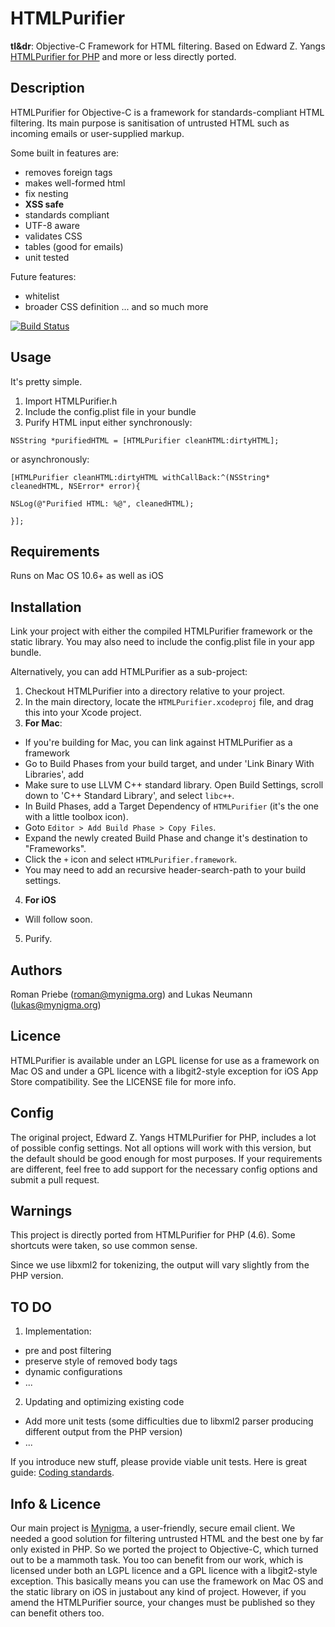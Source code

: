 # HTMLPurifier

**tl&dr**: Objective-C Framework for HTML filtering. Based on Edward Z. Yangs [HTMLPurifier for PHP](http://htmlpurifier.org) and more or less directly ported. 

## Description

HTMLPurifier for Objective-C is a framework for standards-compliant HTML filtering. Its main purpose is sanitisation of untrusted HTML such as incoming emails or user-supplied markup.

Some built in features are:

- removes foreign tags
- makes well-formed html
- fix nesting
- **XSS safe**
- standards compliant
- UTF-8 aware
- validates CSS
- tables (good for emails)
- unit tested

Future features:

- whitelist
- broader CSS definition
... and so much more


[![Build Status](https://travis-ci.org/Mynigma/HTMLPurifier.svg?branch=master)](https://travis-ci.org/Mynigma/HTMLPurifier)

## Usage

It's pretty simple. 

1. Import HTMLPurifier.h
2. Include the config.plist file in your bundle
3. Purify HTML input either synchronously: 

```objc
NSString *purifiedHTML = [HTMLPurifier cleanHTML:dirtyHTML];
```
or asynchronously:

```objc
[HTMLPurifier cleanHTML:dirtyHTML withCallBack:^(NSString* cleanedHTML, NSError* error){

NSLog(@"Purified HTML: %@", cleanedHTML);

}];
```

## Requirements

Runs on Mac OS 10.6+ as well as iOS

## Installation

Link your project with either the compiled HTMLPurifier framework or the static library. You may also need to include the config.plist file in your app bundle.

Alternatively, you can add HTMLPurifier as a sub-project:

1. Checkout HTMLPurifier into a directory relative to your project.
2. In the main directory, locate the `HTMLPurifier.xcodeproj` file, and drag this into your Xcode project.
3. **For Mac**:
  - If you're building for Mac, you can link against HTMLPurifier as a framework
  - Go to Build Phases from your build target, and under 'Link Binary With Libraries', add  
  - Make sure to use LLVM C++ standard library.  Open Build Settings, scroll down to 'C++ Standard Library', and select `libc++`.
  - In Build Phases, add a Target Dependency of `HTMLPurifier` (it's the one with a little toolbox icon).
  - Goto `Editor > Add Build Phase > Copy Files`.
  - Expand the newly created Build Phase and change it's destination to "Frameworks".
  - Click the `+` icon and select `HTMLPurifier.framework`.
  - You may need to add an recursive header-search-path to your build settings.
4. **For iOS** 
  - Will follow soon.
5. Purify.


## Authors

Roman Priebe (roman@mynigma.org) and Lukas Neumann (lukas@mynigma.org)

## Licence

HTMLPurifier is available under an LGPL license for use as a framework on Mac OS and under a GPL licence with a libgit2-style exception for iOS App Store compatibility. See the LICENSE file for more info.

## Config ##

The original project, Edward Z. Yangs HTMLPurifier for PHP, includes a lot of possible config settings. Not all options will work with this version, but the default should be good enough for most purposes. If your requirements are different, feel free to add support for the necessary config options and submit a pull request.


## Warnings ##

This project is directly ported from HTMLPurifier for PHP (4.6). Some shortcuts were taken, so use common sense.

Since we use libxml2 for tokenizing, the output will vary slightly from the PHP version.


## TO DO ##

1. Implementation:
  - pre and post filtering
  - preserve style of removed body tags
  - dynamic configurations
  - ...

2. Updating and optimizing existing code
  - Add more unit tests (some difficulties due to libxml2 parser producing different output from the PHP version)
  - ...

If you introduce new stuff, please provide viable unit tests. Here is great guide: [Coding standards](http://htmlpurifier.org/contribute#toclink1).


## Info & Licence ##

Our main project is [Mynigma](https://mynigma.org), a user-friendly, secure email client. We needed a good solution for filtering untrusted HTML and the best one by far only existed in PHP. So we ported the project to Objective-C, which turned out to be a mammoth task. You too can benefit from our work, which is licensed under both an LGPL licence and a GPL licence with a libgit2-style exception. This basically means you can use the framework on Mac OS and the static library on iOS in justabout any kind of project. However, if you amend the HTMLPurifier source, your changes must be published so they can benefit others too.

